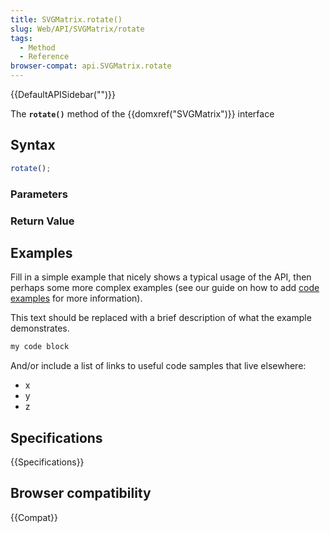 ```yaml
---
title: SVGMatrix.rotate()
slug: Web/API/SVGMatrix/rotate
tags:
  - Method
  - Reference
browser-compat: api.SVGMatrix.rotate
---
```

{{DefaultAPISidebar("")}}

The **`rotate()`** method of the {{domxref("SVGMatrix")}} interface 

## Syntax

```js
rotate();
```

### Parameters



### Return Value



## Examples

Fill in a simple example that nicely shows a typical usage of the API, then perhaps some more complex examples (see our guide on how to add [code examples](/en-US/docs/MDN/Contribute/Structures/Code_examples) for more information).

This text should be replaced with a brief description of what the example demonstrates.

```js
my code block
```

And/or include a list of links to useful code samples that live elsewhere:

*   x
*   y
*   z

## Specifications

{{Specifications}}

## Browser compatibility

{{Compat}}

